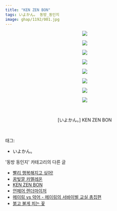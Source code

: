 ```yaml
---
title: "KEN ZEN BON"
tags: いよかん。 동방_동인지
image: ghap/1192/001.jpg
---
```

<div class="article">
<p style="text-align: center; clear: none; float: none;"><img src="{{ site.nasurl }}/ghap/1192/001.jpg"/></p>
<p style="text-align: center; clear: none; float: none;"><img src="{{ site.nasurl }}/ghap/1192/002.jpg"/></p>
<p style="text-align: center; clear: none; float: none;"><img src="{{ site.nasurl }}/ghap/1192/003.jpg"/></p>
<p style="text-align: center; clear: none; float: none;"><img src="{{ site.nasurl }}/ghap/1192/004.jpg"/></p>
<p style="text-align: center; clear: none; float: none;"><img src="{{ site.nasurl }}/ghap/1192/005.jpg"/></p>
<p style="text-align: center; clear: none; float: none;"><img src="{{ site.nasurl }}/ghap/1192/006.jpg"/></p>
<p style="text-align: center; clear: none; float: none;"><img src="{{ site.nasurl }}/ghap/1192/007.jpg"/></p>
<p style="text-align: center; clear: none; float: none;"><img src="{{ site.nasurl }}/ghap/1192/008.jpg"/></p>
<p style="text-align: center; clear: none; float: none;"><br/></p>
<p style="text-align: center; clear: none; float: none;">[いよかん。] KEN ZEN BON</p>
<p><br/></p>
</div><div class="tagTrail">
<p>태그: </p>
<ul>
<li>いよかん。</li>
</ul>
</div><div class="another">
<p>'동방 동인지' 카테고리의 다른 글</p>
<ul>
<li><a href="/2016-07-28-ghap_1194">빨리 행복해지고 싶어!</a></li>
<li><a href="/2016-07-28-ghap_1193">꿈빛깔 카멜레온</a></li>
<li><a href="/2016-07-28-ghap_1192">KEN ZEN BON</a></li>
<li><a href="/2016-07-28-ghap_1190">언페어 렌더마이저</a></li>
<li><a href="/2016-07-28-ghap_1189">메이링 vs 악어 - 메이링의 서바이벌 교실 총집편</a></li>
<li><a href="/2016-07-28-ghap_1188">붉고 불게 피는 꽃</a></li>
</ul>
</div><div class="cb_module cb_fluid">
<div class="cb_wrt cb_profile">
</div><!-- commentList close -->
</div>
<br/>
<p id="refer"></p>
<br/>
